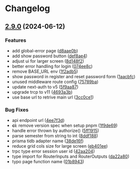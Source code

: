 # Changelog

## [2.9.0](https://github.com/albugowy15/informatics-frs-helper/compare/2.8.2...v2.9.0) (2024-06-12)


### Features

* add global-error page ([d8aae0b](https://github.com/albugowy15/informatics-frs-helper/commit/d8aae0b4075a5de04904adc8c4716e8f20b4e11f))
* add show password button ([def8ae4](https://github.com/albugowy15/informatics-frs-helper/commit/def8ae44dcce09cfaf45db9dd93d8aaa54168387))
* adjust ui for larger screen ([8d148f2](https://github.com/albugowy15/informatics-frs-helper/commit/8d148f2f902cdb9db4d2c73341cb11433c852776))
* better error handling for login ([074ee8c](https://github.com/albugowy15/informatics-frs-helper/commit/074ee8c7a4e3d826e08b2f068321791d321f7f1e))
* remove BASE_URL env ([1f2adb5](https://github.com/albugowy15/informatics-frs-helper/commit/1f2adb5e82634c40585714d9b6b43fb5442d7cd1))
* show password in register and reset password form ([1aacbfc](https://github.com/albugowy15/informatics-frs-helper/commit/1aacbfcb113b533e143c4439979191cc31ed2721))
* unused middleware route config ([75789ba](https://github.com/albugowy15/informatics-frs-helper/commit/75789bad306561dfb768545cdde051ac298d911e))
* update next-auth to v5 ([5f9aa87](https://github.com/albugowy15/informatics-frs-helper/commit/5f9aa87f67f305f5aff0f3f6eeef1ea5d10c107b))
* upgrade trcp to v11 ([4693a3b](https://github.com/albugowy15/informatics-frs-helper/commit/4693a3bd1e5611cb3d073e32e2bb633849ddcdff))
* use base url to retrive main url ([3cc0ce1](https://github.com/albugowy15/informatics-frs-helper/commit/3cc0ce1795b0e43f6948314d44a0ea9ae1ac0343))


### Bug Fixes

* api endpoint url ([4ee7f3d](https://github.com/albugowy15/informatics-frs-helper/commit/4ee7f3df8cd1807819ee6410d6c289bf15eb15fc))
* **ci:** remove version spec when setup pnpm ([1f9de69](https://github.com/albugowy15/informatics-frs-helper/commit/1f9de699a4de5b34cb06f659ac109a1167758e72))
* handle error thrown by authorize() ([5ff1915](https://github.com/albugowy15/informatics-frs-helper/commit/5ff1915d8059628ea59ad8eb7e61d514bc2a4e62))
* parse semester from string to int ([8ddf188](https://github.com/albugowy15/informatics-frs-helper/commit/8ddf188458f6a0367879bd3d16ad1516e84c1ca7))
* prisma tidb adapter name ([38de16f](https://github.com/albugowy15/informatics-frs-helper/commit/38de16fdcc2eab55d27bd83d0d56565f20d1e3c5))
* reduce grid cols size for large screen ([eb401ee](https://github.com/albugowy15/informatics-frs-helper/commit/eb401eee420953cf602629d7904db9f09016601e))
* trpc type error session user id ([42aa204](https://github.com/albugowy15/informatics-frs-helper/commit/42aa204ebfedee951abad421f0e899a963ae56bf))
* type import for RouterInputs and RouterOutputs ([da22a80](https://github.com/albugowy15/informatics-frs-helper/commit/da22a80491cba98dac0b80151b07068f5774d7fa))
* typo page function name ([01b8943](https://github.com/albugowy15/informatics-frs-helper/commit/01b8943d31aee1a9f393d185cce2cc597dbf7784))
